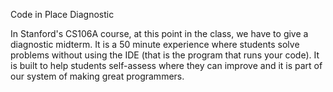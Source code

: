 Code in Place Diagnostic

In Stanford's CS106A course, at this point in the class, we have to give a diagnostic midterm. It is a 50 minute experience where students solve problems without using the IDE (that is the program that runs your code). It is built to help students self-assess where they can improve and it is part of our system of making great programmers.
